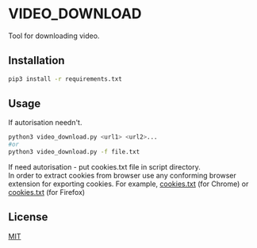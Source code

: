 # VIDEO_DOWNLOAD

Tool for downloading video.

## Installation

```bash
pip3 install -r requirements.txt
```

## Usage

If autorisation needn't.

```bash
python3 video_download.py <url1> <url2>...
#or
python3 video_download.py -f file.txt
```
If need autorisation - put cookies.txt file in script directory.  
In order to extract cookies from browser use any conforming browser extension for exporting cookies. For example, [cookies.txt](https://chrome.google.com/webstore/detail/cookiestxt/njabckikapfpffapmjgojcnbfjonfjfg) (for Chrome) or [cookies.txt](https://addons.mozilla.org/en-US/firefox/addon/cookies-txt/) (for Firefox)

## License
[MIT](https://choosealicense.com/licenses/mit/)

